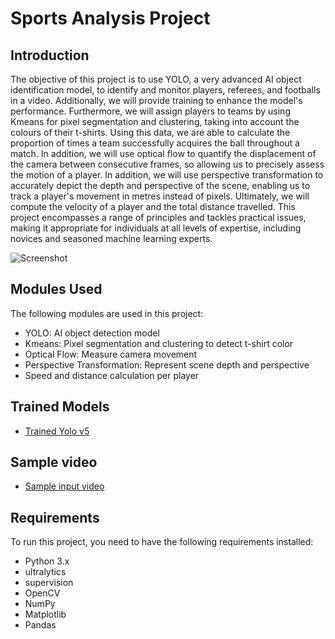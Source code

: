 # Sports Analysis Project

## Introduction
The objective of this project is to use YOLO, a very advanced AI object identification model, to identify and monitor players, referees, and footballs in a video. Additionally, we will provide training to enhance the model's performance. Furthermore, we will assign players to teams by using Kmeans for pixel segmentation and clustering, taking into account the colours of their t-shirts. Using this data, we are able to calculate the proportion of times a team successfully acquires the ball throughout a match. In addition, we will use optical flow to quantify the displacement of the camera between consecutive frames, so allowing us to precisely assess the motion of a player. In addition, we will use perspective transformation to accurately depict the depth and perspective of the scene, enabling us to track a player's movement in metres instead of pixels. Ultimately, we will compute the velocity of a player and the total distance travelled. This project encompasses a range of principles and tackles practical issues, making it appropriate for individuals at all levels of expertise, including novices and seasoned machine learning experts.


![Screenshot](output_videos/output_img.jpg)

## Modules Used
The following modules are used in this project:
- YOLO: AI object detection model
- Kmeans: Pixel segmentation and clustering to detect t-shirt color
- Optical Flow: Measure camera movement
- Perspective Transformation: Represent scene depth and perspective
- Speed and distance calculation per player

## Trained Models
- [Trained Yolo v5](https://drive.google.com/file/d/1DC2kCygbBWUKheQ_9cFziCsYVSRw6axK/view?usp=sharing)

## Sample video
-  [Sample input video](https://drive.google.com/file/d/1t6agoqggZKx6thamUuPAIdN_1zR9v9S_/view?usp=sharing)

## Requirements
To run this project, you need to have the following requirements installed:
- Python 3.x
- ultralytics
- supervision
- OpenCV
- NumPy
- Matplotlib
- Pandas
